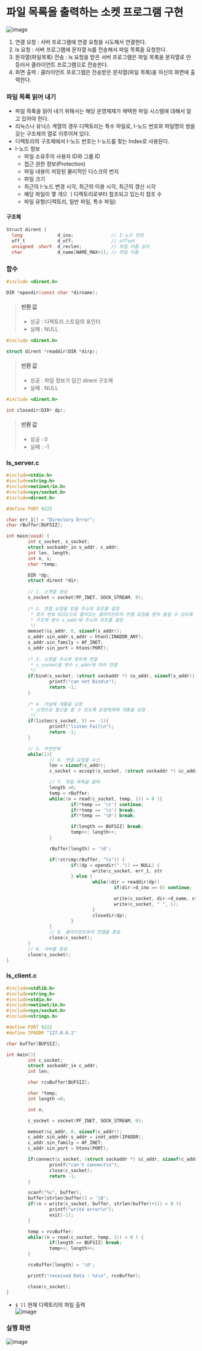 # 파일 목록을 출력하는 소켓 프로그램 구현

![image](https://user-images.githubusercontent.com/65120581/128458497-3d7687ab-84c2-4372-b9e0-3f285a22ec9a.png)
1. 연결 요청 : 서버 프로그램에 연결 요청을 시도해서 연결한다.
2. ls 요청 : 서버 프로그램에 문자열 ls를 전송해서 파일 목록을 요청한다.
3. 문자열(파일목록) 전송 : ls 요청을 받은 서버 프로그램은 파일 목록을 문자열로 만등러서 클라이언트 프로그램으로 전송한다.
4. 화면 출력 : 클라이언트 프로그램은 전송받은 문자열(파일 목록)을 자신의 화면에 출력한다.

### 파일 목록 읽어 내기
- 파일 목록을 읽어 내기 위해서는 해당 운영체제가 채택한 파일 시스템에 대해서 알고 있어야 한다.
- 리눅스나 유닉스 계열의 경우 디렉토리는 특수 파일로, I-노드 번호와 파일명의 쌍을 갖는 구조체의 열로 이루어져 있다.
- 디렉토리의 구조체에서 I-노드 번호는 I-노드를 찾는 Index로 사용된다.
- I-노드 정보
  - 파일 소유주의 사용자  ID와 그룹 ID
  - 접근 권한 정보(Protection)
  - 파일 내용이 저장된 물리적인 디스크의 번지
  - 파일 크기
  - 최근의 I-노드 변경 시각, 최근의 이용 시각, 최근의 갱신 시각
  - 해당 파일이 몇 개으 ㅣ디렉토리로부터 참조되고 있는지 참조 수
  - 파일 유형(디렉토리, 일반 파일, 특수 파일)

#### 구조체
```c
Struct dirent {
  long             d_ino;              // I-노드 번호
  off_t            d_off;              // offset
  unsigned  short  d_reclen;           // 파일 이름 길이
  char             d_name[NAME_MAX+1]; // 파일 이름
```


### 함수
```c
#include <dirent.h>

DIR *opendir(const char *dirname);
```
>#### 반환 값
>- 성공 : 디렉토리 스트림의 포인터
>- 실패 : NULL


```c
#include <dirent.h>

struct dirent *readdir(DIR *dirp);
```
>#### 반환 값
>- 성공 : 파일 정보가 담긴 dirent 구조체
>- 실패 : NULL

```c
#include <dirent.h>

int closedir(DIR* dp);
```
>#### 반환 값
>- 성공 : 0
>- 실패 : -1

### ls_server.c
```C
#include<stdio.h>
#include<string.h>
#include<netinet/in.h>
#include<sys/socket.h>
#include<dirent.h>

#define PORT 9222

char err_1[] = "Directory Error";
char rBuffer[BUFSIZ];

int main(void) {
        int c_socket, s_socket;
        struct sockaddr_in s_addr, c_addr;
        int len, length;
        int n, i;
        char *temp;

        DIR *dp;
        struct dirent *dir;
        
        // 1. 소켓을 생성
        s_socket = socket(PF_INET, SOCK_STREAM, 0);            
        
        /* 2. 연결 요청을 받을 주소와 포트를 결정
         * 포트 번호 9222으로 들어오는 클라이언트의 연결 요청을 받아 들일 수 있도록
         * 구조체 변수 s_addr에 주소와 포트를 결정
         */
        memset(&s_addr, 0, sizeof(s_addr));
        s_addr.sin_addr.s_addr = htonl(INADDR_ANY);
        s_addr.sin_family = AF_INET;
        s_addr.sin_port = htons(PORT);
         
        /* 3. 소켓을 주소와 포트에 연결
         * s_socket을 변수 s_addr에 따라 연결
         */
        if(bind(s_socket, (struct sockaddr *) &s_addr, sizeof(s_addr)) == -1) {
                printf("can not Bind\n");
                return -1;
        }
        
        /* 4. 커널에 개통을 요청
         * 소켓으로 통신을 할 수 있도록 운영체제에 개통을 요청
         */
        if(listen(s_socket, 5) == -1){
                printf("listen Fail\n");
                return -1;
        }

        // 5. 무한반복
        while(1){
                // 6. 연결 요청을 수신
                len = sizeof(c_addr);
                c_socket = accept(s_socket, (struct sockaddr *) &c_addr, &len);

                // 7. 파일 목록을 출력
                length =0;
                temp = rBuffer;
                while((n = read(c_socket, temp, 1)) > 0 ){
                        if(*temp == '\r') continue;
                        if(*temp == '\n') break;
                        if(*temp == '\0') break;

                        if(length == BUFSIZ) break;
                        temp++; length++;
                }

                rBuffer[length] = '\0';

                if(!strcmp(rBuffer, "ls")) {
                        if((dp = opendir(".")) == NULL) {
                                write(c_socket, err_1, str
                        } else {
                                while((dir = readdir(dp))
                                        if(dir->d_ino == 0) continue;

                                        write(c_socket, dir->d_name, strlen(dir->d_name));
                                        write(c_socket, " ", 1);
                                }
                                closedir(dp);
                        }
                }
                // 8. 클라이언트와의 연결을 종료
                close(c_socket);
        }
        // 9. 서버를 종료
        close(s_socket);
}

```

### ls_client.c
```C
#include<stdlib.h>
#include<string.h>
#include<stdio.h>
#include<netinet/in.h>
#include<sys/socket.h>
#include<strings.h>

#define PORT 9222
#define IPADDR "127.0.0.1"

char buffer[BUFSIZ];

int main(){
        int c_socket;
        struct sockaddr_in c_addr;
        int len;

        char rcvBuffer[BUFSIZ];

        char *temp;
        int length =0;

        int n;

        c_socket = socket(PF_INET, SOCK_STREAM, 0);

        memset(&c_addr, 0, sizeof(c_addr));
        c_addr.sin_addr.s_addr = inet_addr(IPADDR);
        c_addr.sin_family = AF_INET;
        c_addr.sin_port = htons(PORT);

        if(connect(c_socket, (struct sockaddr *) &c_addr, sizeof(c_addr)) == -1){
                printf("can't connect\n");
                close(c_socket);
                return -1;
        }

        scanf("%s", buffer);
        buffer[strlen(buffer)] = '\0';
        if((n = write(c_socket, buffer, strlen(buffer)+1)) < 0 ){
                printf("write error\n");
                exit(-1);
        }

        temp = rcvBuffer;
        while((n = read(c_socket, temp, 1)) > 0 ) {
                if(length == BUFSIZ) break;
                temp++; length++;
        }

        rcvBuffer[length] = '\0';

        printf("received Data : %s\n", rcvBuffer);

        close(c_socket);
}

```
- `$ ll` 현재 디렉토리의 파일 출력 <br>
![image](https://user-images.githubusercontent.com/65120581/128461235-30bb3622-3ad8-4338-921d-dffb83d17ed3.png)

### 실행 화면
![image](https://user-images.githubusercontent.com/65120581/128461174-d396caa7-e635-4880-b20a-321a997e29cc.png)
